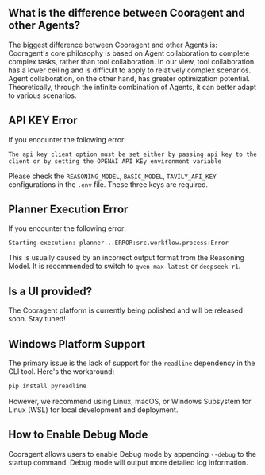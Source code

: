 ## What is the difference between Cooragent and other Agents?

The biggest difference between Cooragent and other Agents is: Cooragent's core philosophy is based on Agent collaboration to complete complex tasks, rather than tool collaboration. In our view, tool collaboration has a lower ceiling and is difficult to apply to relatively complex scenarios. Agent collaboration, on the other hand, has greater optimization potential. Theoretically, through the infinite combination of Agents, it can better adapt to various scenarios.

## API KEY Error

If you encounter the following error:
```
The api key client option must be set either by passing api key to the client or by setting the OPENAI API KEy environment variable
```
Please check the `REASONING_MODEL`, `BASIC_MODEL`, `TAVILY_API_KEY` configurations in the `.env` file. These three keys are required.

## Planner Execution Error

If you encounter the following error:
```
Starting execution: planner...ERROR:src.workflow.process:Error
```
This is usually caused by an incorrect output format from the Reasoning Model. It is recommended to switch to `qwen-max-latest` or `deepseek-r1`.

## Is a UI provided?

The Cooragent platform is currently being polished and will be released soon. Stay tuned!

## Windows Platform Support

The primary issue is the lack of support for the `readline` dependency in the CLI tool. Here's the workaround:
```bash
pip install pyreadline
```

However, we recommend using Linux, macOS, or Windows Subsystem for Linux (WSL) for local development and deployment.

## How to Enable Debug Mode
Cooragent allows users to enable Debug mode by appending `--debug` to the startup command. Debug mode will output more detailed log information.

